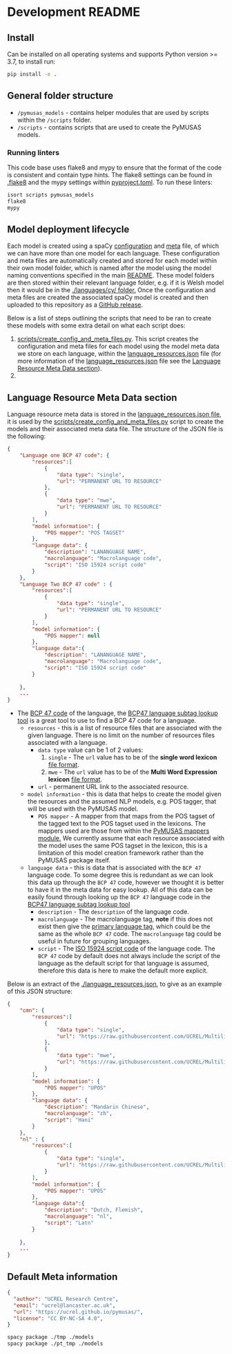 # Development README

## Install

Can be installed on all operating systems and supports Python version >= 3.7, to install run:

``` bash
pip install -e .
```

## General folder structure

* `/pymusas_models` - contains helper modules that are used by scripts within the `/scripts` folder.
* `/scripts` - contains scripts that are used to create the PyMUSAS models.

### Running linters

This code base uses flake8 and mypy to ensure that the format of the code is consistent and contain type hints. The flake8 settings can be found in [.flake8](./.flake8) and the mypy settings within [pyproject.toml](./pyproject.toml). To run these linters:

``` bash
isort scripts pymusas_models
flake8
mypy
```

## Model deployment lifecycle

Each model is created using a spaCy [configuration](https://spacy.io/api/data-formats#config) and [meta](https://spacy.io/api/data-formats#meta) file, of which we can have more than one model for each language. These configuration and meta files are automatically created and stored for each model within their own model folder, which is named after the model using the model naming conventions specified in the main [README](./README.md#model-naming-conventions). These model folders are then stored within their relevant language folder, e.g. if it is Welsh model then it would be in the [./languages/cy/ folder.](./languages/cy/) Once the configuration and meta files are created the associated spaCy model is created and then uploaded to this repository as a [GitHub release](https://github.com/UCREL/pymusas-models/releases).

Below is a list of steps outlining the scripts that need to be ran to create these models with some extra detail on what each script does:

1. [scripts/create_config_and_meta_files.py](./scripts/create_config_and_meta_files.py). This script creates the configuration and meta files for each model using the model meta data we store on each language, within the [language_resources.json](./language_resources.json) file (for more information of the [language_resources.json](./language_resources.json) file see the [Language Resource Meta Data section](#language-resource-meta-data-section)).
2. 


## Language Resource Meta Data section

Language resource meta data is stored in the [language_resources.json file](./language_resources.json), it is used by the [scripts/create_config_and_meta_files.py](./scripts/create_config_and_meta_files.py) script to create the models and their associated meta data file. The structure of the JSON file is the following:

``` JSON
{
    "Language one BCP 47 code": {
        "resources":[
            {
                "data type": "single", 
                "url": "PERMANENT URL TO RESOURCE"
            }, 
            {
                "data type": "mwe", 
                "url": "PERMANENT URL TO RESOURCE"
            }
        ],
        "model information": {
            "POS mapper": "POS TAGSET"
        },
        "language data": {
            "description": "LANANGUAGE NAME",
            "macrolanguage": "Macrolanguage code",
            "script": "ISO 15924 script code"
        }
    },
    "Language Two BCP 47 code" : {
        "resources":[
            {
                "data type": "single", 
                "url": "PERMANENT URL TO RESOURCE"
            }
        ],
        "model information": {
            "POS mapper": null
        },
        "language data":{
            "description": "LANANGUAGE NAME",
            "macrolanguage": "Macrolanguage code",
            "script": "ISO 15924 script code"
        }
        
    },
    ...
}
```

* The [BCP 47 code](https://www.w3.org/International/articles/language-tags/) of the language, the [BCP47 language subtag lookup tool](https://r12a.github.io/app-subtags/) is a great tool to use to find a BCP 47 code for a language.
  * `resources` - this is a list of resource files that are associated with the given language. There is no limit on the number of resources files associated with a language.
    * `data type` value can be 1 of 2 values:
      1. `single` - The `url` value has to be of the **single word lexicon** [file format](https://github.com/UCREL/Multilingual-USAS#single-word-lexicon-file-format).
      2. `mwe` - The `url` value has to be of the **Multi Word Expression lexicon** [file format](https://github.com/UCREL/Multilingual-USAS#multi-word-expression-mwe-lexicon-file-format).
    * `url` - permanent URL link to the associated resource.
  * `model information` - this is data that helps to create the model given the resources and the assumed NLP models, e.g. POS tagger, that will be used with the PyMUSAS model.
    * `POS mapper` - A mapper from that maps from the POS tagset of the tagged text to the POS tagset used in the lexicons. The mappers used are those from within the [PyMUSAS mappers module.](https://ucrel.github.io/pymusas/api/pos_mapper) We currently assume that each resource associated with the model uses the same POS tagset in the lexicon, this is a limitation of this model creation framework rather than the PyMUSAS package itself.
  * `language data` - this is data that is associated with the `BCP 47` language code. To some degree this is redundant as we can look this data up through the `BCP 47` code, however we thought it is better to have it in the meta data for easy lookup. All of this data can be easily found through looking up the `BCP 47` language code in the [BCP47 language subtag lookup tool](https://r12a.github.io/app-subtags/)
    * `description` - The `description` of the language code.
    * `macrolanguage` - The macrolanguage tag, **note** if this does not exist then give the [primary language tag](https://www.w3.org/International/articles/language-tags/#language), which could be the same as the whole `BCP 47` code. The `macrolanguage` tag could be useful in future for grouping languages.
    * `script` - The [ISO 15924 script code](https://www.w3.org/International/articles/language-tags/#script) of the language code. The `BCP 47` code by default does not always include the script of the language as the default script for that language is assumed, therefore this data is here to make the default more explicit.

Below is an extract of the [./language_resources.json](./language_resources.json), to give as an example of this JSON structure:

``` JSON
{
    "cmn": {
        "resources":[
            {
                "data type": "single", 
                "url": "https://raw.githubusercontent.com/UCREL/Multilingual-USAS/69477221c3feaf8ab2c2033abf430e5c4ae1d5ce/Chinese/semantic_lexicon_chi.tsv"
            }, 
            {
                "data type": "mwe", 
                "url": "https://raw.githubusercontent.com/UCREL/Multilingual-USAS/69477221c3feaf8ab2c2033abf430e5c4ae1d5ce/Chinese/mwe-chi.tsv"
            }
        ],
        "model information": {
            "POS mapper": "UPOS"
        },
        "language data": {
            "description": "Mandarin Chinese",
            "macrolanguage": "zh",
            "script": "Hani"
        }
    },
    "nl" : {
        "resources":[
            {
                "data type": "single", 
                "url": "https://raw.githubusercontent.com/UCREL/Multilingual-USAS/69477221c3feaf8ab2c2033abf430e5c4ae1d5ce/Dutch/semantic_lexicon_dut.tsv"
            }
        ],
        "model information": {
            "POS mapper": "UPOS"
        },
        "language data":{
            "description": "Dutch, Flemish",
            "macrolanguage": "nl",
            "script": "Latn"
        }
        
    },
    ...
}
```

## Default Meta information

``` json
{
  "author": "UCREL Research Centre",
  "email": "ucrel@lancaster.ac.uk",
  "url": "https://ucrel.github.io/pymusas/",
  "license": "CC BY-NC-SA 4.0",
}
```

``` bash
spacy package ./tmp ./models
spacy package ./pt_tmp ./models
```
